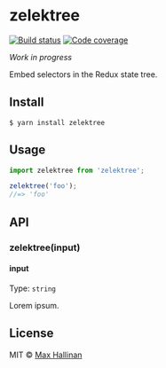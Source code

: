 # zelektree
[![Build status](https://travis-ci.org/maxhallinan/zelektree.svg?branch=master)](https://travis-ci.org/maxhallinan/zelektree)
[![Code coverage](https://codecov.io/gh/maxhallinan/zelektree/badge.svg?branch=master)](https://coveralls.io/repos/github/maxhallinan/zelektree/badge.svg?branch=master)

*Work in progress*

Embed selectors in the Redux state tree.


## Install

```
$ yarn install zelektree
```


## Usage

```js
import zelektree from 'zelektree';

zelektree('foo');
//=> 'foo'
```


## API

### zelektree(input)

#### input

Type: `string`

Lorem ipsum.


## License

MIT © [Max Hallinan](https://github.com/maxhallinan)

